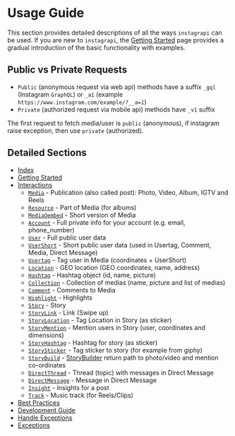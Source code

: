# Usage Guide

This section provides detailed descriptions of all the ways `instagrapi` can be used. If you are new to `instagrapi`, the
[Getting Started](../getting-started.md) page provides a gradual introduction of the basic functionality with examples.

## Public vs Private Requests

* `Public` (anonymous request via web api) methods have a suffix `_gql` (Instagram `GraphQL`) or `_a1` (example `https://www.instagram.com/example/?__a=1`)
* `Private` (authorized request via mobile api) methods have `_v1` suffix

The first request to fetch media/user is `public` (anonymous), if instagram raise exception, then use `private` (authorized).

## Detailed Sections

* [Index](../index.md)
* [Getting Started](../getting-started.md)
* [Interactions](interactions.md)
  * [`Media`](media.md) - Publication (also called post): Photo, Video, Album, IGTV and Reels
  * [`Resource`](media.md) - Part of Media (for albums)
  * [`MediaOembed`](media.md) - Short version of Media
  * [`Account`](account.md) - Full private info for your account (e.g. email, phone_number)
  * [`User`](user.md) - Full public user data
  * [`UserShort`](user.md) - Short public user data (used in Usertag, Comment, Media, Direct Message)
  * [`Usertag`](user.md) - Tag user in Media (coordinates + UserShort)
  * [`Location`](location.md) - GEO location (GEO coordinates, name, address)
  * [`Hashtag`](hashtag.md) - Hashtag object (id, name, picture)
  * [`Collection`](collection.md) - Collection of medias (name, picture and list of medias)
  * [`Comment`](comment.md) - Comments to Media
  * [`Highlight`](highlight.md) - Highlights
  * [`Story`](story.md) - Story
  * [`StoryLink`](story.md) - Link (Swipe up)
  * [`StoryLocation`](story.md) - Tag Location in Story (as sticker)
  * [`StoryMention`](story.md) - Mention users in Story (user, coordinates and dimensions)
  * [`StoryHashtag`](story.md) - Hashtag for story (as sticker)
  * [`StorySticker`](story.md) - Tag sticker to story (for example from giphy)
  * [`StoryBuild`](story.md) - [StoryBuilder](https://github.com/subzeroid/instagrapi/blob/master/instagrapi/story.py) return path to photo/video and mention co-ordinates
  * [`DirectThread`](direct.md) - Thread (topic) with messages in Direct Message
  * [`DirectMessage`](direct.md) - Message in Direct Message
  * [`Insight`](insight.md) - Insights for a post
  * [`Track`](track.md) - Music track (for Reels/Clips)
* [Best Practices](best-practices.md)
* [Development Guide](../development-guide.md)
* [Handle Exceptions](handle_exception.md)
* [Exceptions](../exceptions.md)
